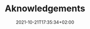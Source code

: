 ---
title: "Aknowledgements"
date: 2021-10-21T17:35:34+02:00
draft: false
tags: ["rapport"]
weight: 1
---